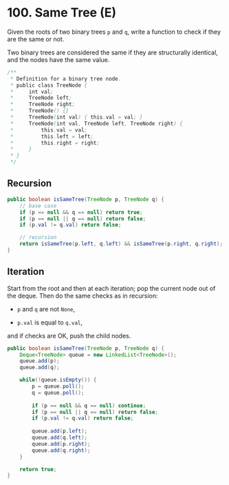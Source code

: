 # 100. Same Tree (E)
Given the roots of two binary trees ``p`` and ``q``, write a function to check if they are the same or not.

Two binary trees are considered the same if they are structurally identical, and the nodes have the same value.

```java
/**
 * Definition for a binary tree node.
 * public class TreeNode {
 *     int val;
 *     TreeNode left;
 *     TreeNode right;
 *     TreeNode() {}
 *     TreeNode(int val) { this.val = val; }
 *     TreeNode(int val, TreeNode left, TreeNode right) {
 *         this.val = val;
 *         this.left = left;
 *         this.right = right;
 *     }
 * }
 */
```

## Recursion
```java
public boolean isSameTree(TreeNode p, TreeNode q) {
    // base case
    if (p == null && q == null) return true;
    if (p == null || q == null) return false;
    if (p.val != q.val) return false;

    // recursion
    return isSameTree(p.left, q.left) && isSameTree(p.right, q.right);
}
```

## Iteration
Start from the root and then at each iteration; pop the current node out of the deque. Then do the same checks as in recursion:

- ``p`` and ``q`` are not ``None``,

- ``p.val`` is equal to ``q.val``,

and if checks are OK, push the child nodes.
```java
public boolean isSameTree(TreeNode p, TreeNode q) {
    Deque<TreeNode> queue = new LinkedList<TreeNode>();
    queue.add(p);
    queue.add(q);

    while(!queue.isEmpty()) {
        p = queue.poll();
        q = queue.poll();
        
        if (p == null && q == null) continue;
        if (p == null || q == null) return false;
        if (p.val != q.val) return false;
        
        queue.add(p.left);
        queue.add(q.left);
        queue.add(p.right);
        queue.add(q.right);
    }

    return true;
}
```